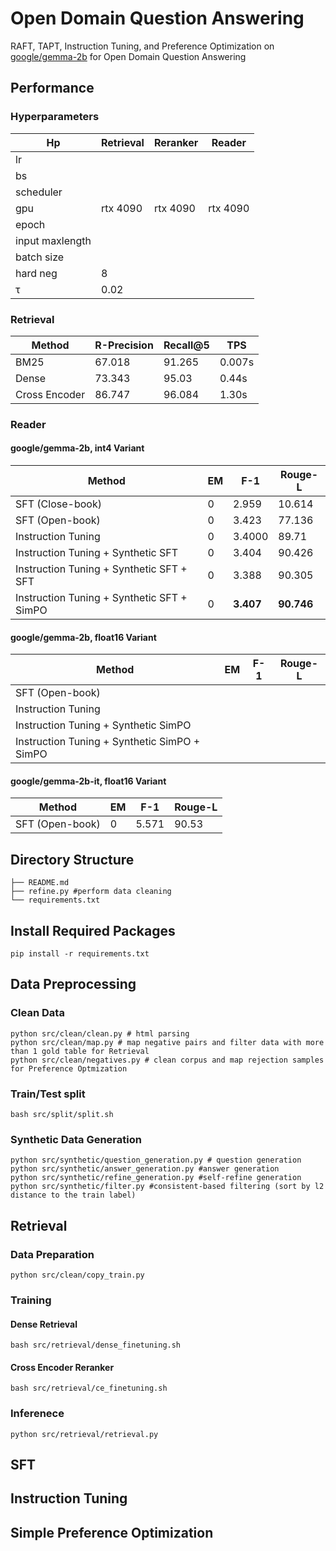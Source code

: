 # Open Domain Question Answering
RAFT, TAPT, Instruction Tuning, and Preference Optimization on [google/gemma-2b](https://huggingface.co/google/gemma-2b) for Open Domain Question Answering
## Performance
### Hyperparameters
| Hp | Retrieval | Reranker | Reader | 
| ------------- | ------------- | ------------- | ------------- |
| lr |  |  |  |
| bs |  |  |  |
| scheduler |  |  |  |
| gpu | rtx 4090  | rtx 4090  | rtx 4090  |
| epoch |  |  |  |
| input maxlength |  |  |  |
| batch size |   |  |  |
| hard neg | 8 |  |  |
| τ | 0.02 |  |  |
### Retrieval
| Method | R-Precision | Recall@5 | TPS | 
| ------------- | ------------- | ------------- | ------------- |
| BM25 | 67.018 | 91.265 | 0.007s |
| Dense |  73.343 | 95.03 | 0.44s |
| Cross Encoder | 86.747 | 96.084 | 1.30s |

### Reader

#### google/gemma-2b, int4 Variant
| Method | EM | F-1 | Rouge-L |
| ------------- | ------------- | ------------- |------------- |
| SFT (Close-book) | 0  | 2.959  | 10.614 |
| SFT (Open-book) | 0 | 3.423  | 77.136 |
| Instruction Tuning | 0 |  3.4000 | 89.71 | 
| Instruction Tuning + Synthetic SFT | 0  | 3.404  | 90.426 |
| Instruction Tuning + Synthetic SFT + SFT |  0  | 3.388  | 90.305 |
| Instruction Tuning + Synthetic SFT + SimPO  |  0 | **3.407**  | **90.746**| 

#### google/gemma-2b, float16 Variant
| Method | EM | F-1 | Rouge-L |
| ------------- | ------------- | ------------- |------------- |
| SFT (Open-book) |  |   |  |
| Instruction Tuning |  |   |  |
| Instruction Tuning + Synthetic SimPO |  |   |  |
| Instruction Tuning + Synthetic SimPO + SimPO  |  |   |  |

#### google/gemma-2b-it, float16 Variant
| Method | EM | F-1 | Rouge-L |
| ------------- | ------------- | ------------- |------------- |
| SFT (Open-book) | 0 | 5.571  | 90.53 |


## Directory Structure
```
├── README.md
├── refine.py #perform data cleaning
└── requirements.txt
```

## Install Required Packages
```pip install -r requirements.txt```

## Data Preprocessing
### Clean Data
```
python src/clean/clean.py # html parsing
python src/clean/map.py # map negative pairs and filter data with more than 1 gold table for Retrieval
python src/clean/negatives.py # clean corpus and map rejection samples for Preference Optmization
```
### Train/Test split
```
bash src/split/split.sh
```

### Synthetic Data Generation
```
python src/synthetic/question_generation.py # question generation
python src/synthetic/answer_generation.py #answer generation
python src/synthetic/refine_generation.py #self-refine generation
python src/synthetic/filter.py #consistent-based filtering (sort by l2 distance to the train label)
```

## Retrieval
### Data Preparation
```python src/clean/copy_train.py```
### Training
#### Dense Retrieval
```bash src/retrieval/dense_finetuning.sh```
#### Cross Encoder Reranker
```bash src/retrieval/ce_finetuning.sh```
### Inferenece
```python src/retrieval/retrieval.py```



## SFT

## Instruction Tuning

## Simple Preference Optimization
